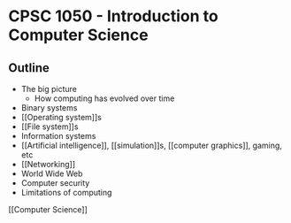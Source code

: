 # CPSC 1050 - Introduction to Computer Science

## Outline

- The big picture
  - How computing has evolved over time
- Binary systems
- [[Operating system]]s 
- [[File system]]s
- Information systems
- [[Artificial intelligence]], [[simulation]]s, [[computer graphics]], gaming, etc
- [[Networking]]
- World Wide Web
- Computer security
- Limitations of computing

[[Computer Science]]

